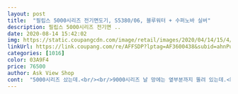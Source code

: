 ```yaml
---
layout: post 
title:  "필립스 5000시리즈 전기면도기, S5380/06, 블루워터 + 수퍼노바 실버" 
description: 필립스 5000시리즈 전기면 ..
date: 2020-08-14 15:42:02 
img: https://static.coupangcdn.com/image/retail/images/2020/04/14/15/4/e291a1b2-c7fa-4c8f-868a-87df1c897dcd.jpg 
linkUrl: https://link.coupang.com/re/AFFSDP?lptag=AF3600438&subid=ahnPublicAsk&pageKey=1464825505&itemId=2519280507&vendorItemId=70512190834&traceid=V0-113-aacb2983f0cf1593 
categories: [1016] 
color: 03A9F4 
price: 76500 
author: Ask View Shop 
cont:  "5000시리즈 샀는데.<br/><br/>9000시리즈 날 망에는 옆부분까지 뚤려 있는데.<br/> 이건 위에만 뚤려있어서.<br/><br/>9000시리즈 다시 씁니다.<br/><br/>9000시리즈 한 3년 사용하다.<br/><br/>고급 시리즈가 잘깎이는건 아무래도 날 망에있는 구멍이 많아서 그런것 같아요.<br/><br/>그런데 제품은 좋아요.<br/><br/>나같으면 9000시리즈 산다.<br/><br/>면도 할 때 피부자극이 정말 적습니다.<br/><br/>면도 후 화끈거림도 없구요.<br/><br/>면도도 잘 됩니다.<br/> 민감한 피부를 가지신 분들께 추천합니다.<br/><br/>뭐 , 아님 말고.<br/><br/>성능좋고 한데.<br/>.<br/>  가격은 안좋은데... <br/>.<br/><br/>여행용으로 딱임.<br/> 9000시리즈 하드파우치가 좋거든요.<br/><br/>자동세척기 충전도 안되고그래서<br/>좀 더 문질러야되는 느낌?<br/>충전기가 맛이간 걸 깨닫고<br/>충전기가 맛이간 줄 모르고<br/>충전기만 새걸로 살껄.<br/><br/>필립스면도기 10년 쓰던게 고장나 교체했습니다.<br/> 받자마자 테스트해보니 방전상태라 충전부터 했습니다.<br/> 40분정도 충전하니 완충 건식으로 사용 깔끔하게 면도 잘 됩니다.<br/>가격도 유난히 쿠팡만 저렴해서 의심도 가지만 매우 만족하고 있습니다.<br/><br/>" 
---
```

